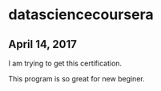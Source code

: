 # datasciencecoursera

## April 14, 2017
I am trying to get this certification.

This program is so great for new beginer. 

